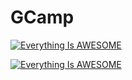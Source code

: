 # GCamp
[![Everything Is AWESOME](img.youtube.com/vi/muTmAyB9bU/hqdefault.jpg)](https://youtu.be/muTmAyB9bU?t=0s "Everything Is AWESOME")

[![Everything Is AWESOME](https://yt-embed.herokuapp.com/embed?v=muTmAyB9bU)](https://www.youtube.com/watch?v=muTmAyB9bU "Everything Is AWESOME")



